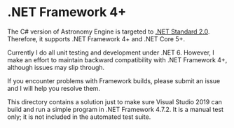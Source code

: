 # .NET Framework 4+

The C# version of Astronomy Engine is targeted to
[.NET Standard 2.0](https://docs.microsoft.com/en-us/dotnet/standard/net-standard?tabs=net-standard-2-0).
Therefore, it supports .NET Framework 4+ and .NET Core 5+.

Currently I do all unit testing and development under .NET 6.
However, I make an effort to maintain backward compatibility
with .NET Framework 4+, although issues may slip through.

If you encounter problems with Framework builds, please submit
an issue and I will help you resolve them.

This directory contains a solution just to make sure
Visual Studio 2019 can build and run a simple program
in .NET Framework 4.7.2. It is a manual test only; it is not
included in the automated test suite.
